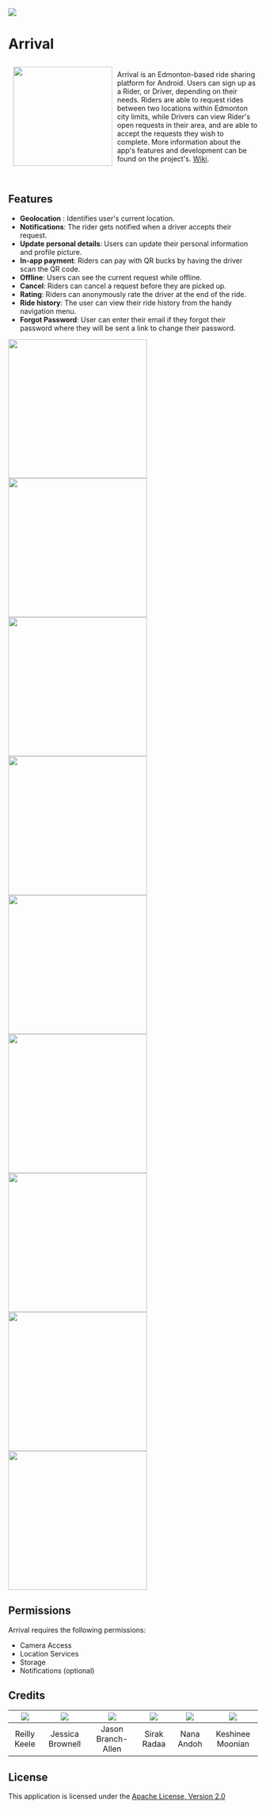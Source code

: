 <img src="https://github.com/CMPUT301W20T07/arrival/blob/photos/doc/Photos/ArrivalLogoBanner-01.png">

# Arrival

<img src=https://github.com/CMPUT301W20T07/arrival/blob/photos/doc/Photos/ArrivalAppIcon4-01.png align="left" width="200" hspace="10" vspace="10">

<br>Arrival is an Edmonton-based ride sharing platform for Android. Users can sign up as a Rider, or Driver, depending on their needs. Riders are able to request rides between two locations within Edmonton city limits, while Drivers can view Rider's open requests in their area, and are able to accept the requests they wish to complete. More information about the app's features and development can be found on the project's. [Wiki](https://github.com/CMPUT301W20T07/arrival/wiki).

<br>

## Features
- **Geolocation** : Identifies user's current location. <br>
- **Notifications**: The rider gets notified when a driver accepts their request. <br>
- **Update personal details**: Users can update their personal information and profile picture. <br>
- **In-app payment**: Riders can pay with QR bucks by having the driver scan the QR code. <br>
- **Offline**: Users can see the current request while offline. <br>
- **Cancel**: Riders can cancel a request before they are picked up. <br>
- **Rating**: Riders can anonymously rate the driver at the end of the ride. <br>
- **Ride history**: The user can view their ride history from the handy navigation menu.<br>
- **Forgot Password**: User can enter their email if they forgot their password where they will be sent a link to change their password. <br>

<p float="left">
  <img src="https://github.com/CMPUT301W20T07/arrival/blob/photos/doc/Photos/geolocator.png" width="280">
  <img src="https://github.com/CMPUT301W20T07/arrival/blob/photos/doc/Photos/dark_notifications.png" width="280">
  <img src="https://github.com/CMPUT301W20T07/arrival/blob/photos/doc/Photos/edit_account.png" width="280">
  <img src="https://github.com/CMPUT301W20T07/arrival/blob/photos/doc/Photos/qr_code.png" width="280">
  <img src="https://github.com/CMPUT301W20T07/arrival/blob/photos/doc/Photos/offline.png" width="280">
  <img src="https://github.com/CMPUT301W20T07/arrival/blob/photos/doc/Photos/cancel_ride.png" width="280">
  <img src="https://github.com/CMPUT301W20T07/arrival/blob/photos/doc/Photos/rate_driver.png" width="280">
  <img src="https://github.com/CMPUT301W20T07/arrival/blob/photos/doc/Photos/ride_history.png" width="280">
  <img src="https://github.com/CMPUT301W20T07/arrival/blob/photos/doc/Photos/forgot_password.png" width="280">
  </p>
  

## Permissions
Arrival requires the following permissions: 
- Camera Access
- Location Services
- Storage
- Notifications (optional) 

## Credits
| [![](https://avatars2.githubusercontent.com/u/54957139?s=460&v=4)](https://github.com/reillykeele) | [![](https://avatars0.githubusercontent.com/u/59150487?s=460&v=4)](https://github.com/JessBrownell) | [![](https://avatars3.githubusercontent.com/u/20142047?s=460&v=4)](https://github.com/jasonexus) | [![](https://avatars2.githubusercontent.com/u/60719924?s=460&v=4)](https://github.com/crazyloco4) | [![](https://avatars0.githubusercontent.com/u/59236774?s=460&v=4)](https://github.com/deadpools-besty) | [![](https://avatars1.githubusercontent.com/u/44715881?s=460&v=4)](https://github.com/KeshineeM) |
| :---: | :---: | :---: | :---: | :---: | :---: |
| Reilly Keele | Jessica Brownell| Jason Branch-Allen| Sirak Radaa| Nana Andoh | Keshinee Moonian|

## License
This application is licensed under the [Apache License, Version 2.0](https://github.com/CMPUT301W20T07/arrival/wiki/Glossary#license)
